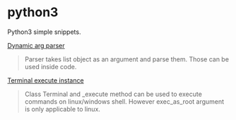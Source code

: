 # python3
Python3 simple snippets.  

[Dynamic arg parser](https://github.com/redxm-x/python3/blob/main/arg_parser.py)  

> Parser takes list object as an argument and parse them. Those can be used inside code.

[Terminal execute instance](https://github.com/redxm-x/python3/blob/main/terminal_execute.py)  

> Class Terminal and _execute method can be used to execute commands on linux/windows shell. However exec_as_root argument is only applicable to linux.
